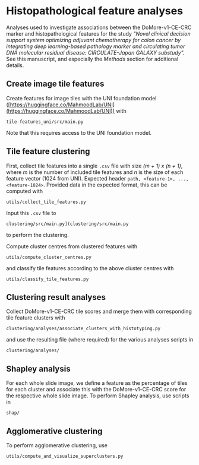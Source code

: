 # Histopathological feature analyses

Analyses used to investigate associations between the DoMore-v1-CE-CRC marker and
histopathological features for the study *"Novel clinical decision support system
optimizing adjuvant chemotherapy for colon cancer by integrating deep learning-based
pathology marker and circulating tumor DNA molecular residual disease: CIRCULATE-Japan
GALAXY substudy".* See this manuscript, and especially the *Methods* section for
additional details.

## Create image tile features

Create features for image tiles with the UNI foundation model
([https://huggingface.co/MahmoodLab/UNI](https://huggingface.co/MahmoodLab/UNI)) with

```
tile-features_uni/src/main.py
```

Note that this requires access to the UNI foundation model.

## Tile feature clustering

First, collect tile features into a single `.csv` file with size *(m + 1) x (n + 1)*,
where *m* is the number of included tile features and *n* is the size of each feature
vector (1024 from UNI). Expected header `path, <feature-1>, ..., <feature-1024>`.
Provided data in the expected format, this can be computed with
```
utils/collect_tile_features.py
```

Input this `.csv` file to 
```
clustering/src/main.py](clustering/src/main.py
```
to perform the clustering.

Compute cluster centres from clustered features with
```
utils/compute_cluster_centres.py
```
and classify tile
features according to the above cluster centres with
```
utils/classify_tile_features.py
```

## Clustering result analyses

Collect DoMore-v1-CE-CRC tile scores and merge them with corresponding tile feature
clusters with
```
clustering/analyses/associate_clusters_with_histotyping.py
```
and use the resulting file (where required) for the various analyses scripts in
```
clustering/analyses/
```

## Shapley analysis

For each whole slide image, we define a feature as the percentage of tiles for each
cluster and associate this with the DoMore-v1-CE-CRC score for the respective
whole slide image. To perform Shapley analysis, use scripts in
```
shap/
```

## Agglomerative clustering

To perform agglomerative clustering, use
```
utils/compute_and_visualize_superclusters.py
```
